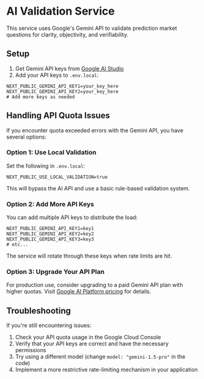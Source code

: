 # AI Validation Service

This service uses Google's Gemini API to validate prediction market questions for clarity, objectivity, and verifiability.

## Setup

1. Get Gemini API keys from [Google AI Studio](https://ai.google.dev/)
2. Add your API keys to `.env.local`:

```
NEXT_PUBLIC_GEMINI_API_KEY1=your_key_here
NEXT_PUBLIC_GEMINI_API_KEY2=your_key_here
# Add more keys as needed
```

## Handling API Quota Issues

If you encounter quota exceeded errors with the Gemini API, you have several options:

### Option 1: Use Local Validation

Set the following in `.env.local`:

```
NEXT_PUBLIC_USE_LOCAL_VALIDATION=true
```

This will bypass the AI API and use a basic rule-based validation system.

### Option 2: Add More API Keys

You can add multiple API keys to distribute the load:

```
NEXT_PUBLIC_GEMINI_API_KEY1=key1
NEXT_PUBLIC_GEMINI_API_KEY2=key2
NEXT_PUBLIC_GEMINI_API_KEY3=key3
# etc...
```

The service will rotate through these keys when rate limits are hit.

### Option 3: Upgrade Your API Plan

For production use, consider upgrading to a paid Gemini API plan with higher quotas.
Visit [Google AI Platform pricing](https://cloud.google.com/vertex-ai/pricing) for details.

## Troubleshooting

If you're still encountering issues:

1. Check your API quota usage in the Google Cloud Console
2. Verify that your API keys are correct and have the necessary permissions
3. Try using a different model (change `model: "gemini-1.5-pro"` in the code)
4. Implement a more restrictive rate-limiting mechanism in your application
